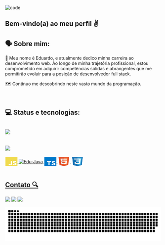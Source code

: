 
![code](https://github.com/eduardolcfaria/eduardolcfaria/assets/48771907/4d5d01d3-1824-445d-8d93-c3143cae30ad)
## Bem-vindo(a) ao meu perfil ✌️

## 🗣️ Sobre mim: 

 📖 Meu nome é Eduardo, e atualmente dedico minha carreira ao desenvolvimento web. Ao longo de minha trajetória profissional, estou comprometido em adquirir competências sólidas e abrangentes que me permitirão       evoluir para a posição de desenvolvedor full stack.
  <br>
  
  🗺️ Continuo me descobrindo neste vasto mundo da programação.
<br>
<br>
<br>

## 💻 Status e tecnologias:
<br>

<div>
  <a href="https://github.com/eduardolcfaria">
  <img height="180em" src="https://github-readme-stats.vercel.app/api?username=eduardolcfaria&show_icons=true&theme=dark"/>
    <br>
    <br>
    <br>

  <img height="180em" src="https://github-readme-stats.vercel.app/api/top-langs/?username=devemdobro&layout=compact&langs_count=6&theme=dark"/>
</div>

<div style="display: inline_block"><br>
  <img align="center" alt="Edu-Js" height="30" width="40" src="https://raw.githubusercontent.com/devicons/devicon/master/icons/javascript/javascript-plain.svg">
  <img align="center" alt="Edu-Java" height="30" width="40" src="https://cdn.jsdelivr.net/gh/devicons/devicon/icons/java/java-original-wordmark.svg">
  <img align="center" alt="Edu-Ts" height="30" width="40" src="https://raw.githubusercontent.com/devicons/devicon/master/icons/typescript/typescript-plain.svg">
  <img align="center" alt="Rafa-HTML" height="30" width="40" src="https://raw.githubusercontent.com/devicons/devicon/master/icons/html5/html5-original.svg">
  <img align="center" alt="Rafa-CSS" height="30" width="40" src="https://raw.githubusercontent.com/devicons/devicon/master/icons/css3/css3-original.svg">
</div>
   
 <br>
 
  ## Contato 🔍
 
<div> 
  
 <a href="https://www.instagram.com/eduardo.lcf_/" target="_blank">
 <img src="https://img.shields.io/badge/-Instagram-%23E4405F?style=for-the-badge&logo=instagram&logoColor=white" target="_blank"></a>
<a href = "mailto:eduardolcfaria@gmail.com" target="_blank"><img src="https://img.shields.io/badge/-Gmail-%23333?style=for-the-badge&logo=gmail&logoColor=white" target="_blank"></a>
<a href="https://www.linkedin.com/in/eduardolcfaria/" target="_blank"><img src="https://img.shields.io/badge/-LinkedIn-%230077B5?style=for-the-badge&logo=linkedin&logoColor=white" target="_blank"></a> 
 
![snake gif](https://github.com/eduardolcfaria/eduardolcfaria/blob/output/github-contribution-grid-snake.svg)
</div>
